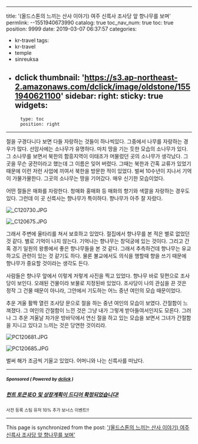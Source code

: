 
---
title: '(올드스톤의 느끼는 산사 이야기) 여주 신륵사 조사당 앞 향나무를 보며'
permlink: --1551940673990
catalog: true
toc_nav_num: true
toc: true
position: 9999
date: 2019-03-07 06:37:57
categories:
- kr-travel
tags:
- kr-travel
- temple
- sinreuksa
- dclick
thumbnail: 'https://s3.ap-northeast-2.amazonaws.com/dclick/image/oldstone/1551940621100'
sidebar:
    right:
        sticky: true
widgets:
    -
        type: toc
        position: right
---


절을 구경다니다 보면 다들 자랑하는 것들이 하나씩있다. 그중에서 나무를 자랑하는 경우가 많다. 선암사에는 소나무가 유명하다. 마치 땅을 기는 듯한 모습의 소나무가 있다. 그 소나무를 보면서 북한의 함흥지역이 이태조가 머물렀던 곳의 소나무가 생각났다. 그 곳을 무슨 궁전이라고 했는데 그 이름은 잊어 버렸다. 그때는 북한과 간혹 교류가 있었기 때문에 이런 저런 사업에 끼여서 북한을 방문한 적이 있었다. 벌써 10수년이 지나서 기억이 가물가물한다. 그곳의 소나무는 땅을 기어갔다. 매우 신기한 모습이었다. 

어떤 절들은 매화를 자랑한다. 청매화 홍매화 등 매화의 향기와 색깔을 자랑하는 경우도 있다. 그런데 이 곳 신륵사는 향나무가 특이하다. 향나무가 아주 잘 자랐다.


![_C120730.JPG](https://s3.ap-northeast-2.amazonaws.com/dclick/image/oldstone/1551940621100)

![_C120675.JPG](https://s3.ap-northeast-2.amazonaws.com/dclick/image/oldstone/1551940562382) 

그래서 주변에 울타리를 쳐서 보호하고 있었다. 절집에서 향나무를 본 적은 별로 없었던 것 같다. 별로 기억이 나지 않는다. 기억나는 향나무는 창덕궁에 있는 것이다. 그리고 간혹 경기 일원의 왕릉에서 좋은 향나무들을 본 것 같다. 그래서 추측하건데 향나무는 유교하고도 관련이 있는 것 같기도 하다. 물론 불교에서도 의식을 행할때 향을 쓰기 때문에 향나무가 중요할 것이라는 생각도 든다.

사람들은 향나무 앞에서 이렇게 저렇게 사진을 찍고 있었다. 향나무 바로 뒷편으로 조사당이 보인다. 오래된 건물이라 보물로 지정된바 있었다. 조사당이 나의 관심을 끈 것은 정작 그 건물 때문이 아니라, 그안에서 기도하는 어느 중년 여인의 모습 때문이었다. 

추운 겨울 활짝 열린 조사당 문으로 절을 하는 중년 여인의 모습이 보였다. 간절함이 느껴졌다. 그 여인의 간절함이 느낀 것은 그냥 내가 그렇게 받아들여서인지도 모른다. 그러나 그 추운 겨울날 차가운 방바닥에서 연신 절을 하고 있는 모습을 보면서 그녀가 간절함을 지니고 있다고 느끼는 것은 당연한 것이리라. 

![PC120681.JPG](https://s3.ap-northeast-2.amazonaws.com/dclick/image/oldstone/1551940518261)

![PC120685.JPG](https://s3.ap-northeast-2.amazonaws.com/dclick/image/oldstone/1551940488353)

벌써 해가 조금씩 기울고 있었다. 어머니와 나는 신륵사를 떠났다. 


---

#####  <sub> **Sponsored ( Powered by [dclick](https://www.dclick.io) )** </sub>
##### [헌트 토큰 IEO 및 상장계획이 드디어 확정되었습니다!](https://api.dclick.io/v1/c?x=eyJhbGciOiJIUzI1NiIsInR5cCI6IkpXVCJ9.eyJjIjoib2xkc3RvbmUiLCJzIjoiLS0xNTUxOTQwNjczOTkwIiwiYSI6WyJ0LTE1MDAiXSwidXJsIjoiaHR0cHM6Ly9zdGVlbWl0LmNvbS9rci9AcHJvamVjdDcvaWVvLTEwIiwiaWF0IjoxNTUyMDAzNjM0LCJleHAiOjE4NjczNjM2MzR9.2M7qCO3_OfEiRXifbjxwLv6Q1eFwxc4dBRzdo2ZrqD0)
<sup>사전 등록 스팀 유저 10% 추가 보너스 이벤트!!</sup>


- - -

This page is synchronized from the post: ['(올드스톤의 느끼는 산사 이야기) 여주 신륵사 조사당 앞 향나무를 보며'](https://steemit.com/@oldstone/--1551940673990)
